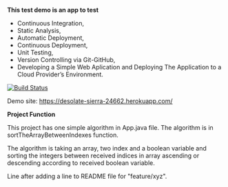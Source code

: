 **This test demo is an app to test** 
- Continuous Integration, 
- Static Analysis, 
- Automatic Deployment,
- Continuous Deployment,
- Unit Testing, 
- Version Controlling via Git-GitHub, 
- Developing a Simple Web Aplication and Deploying The Application to a Cloud Provider’s Environment.


[![Build Status](https://app.travis-ci.com/mehmetozturk-re/myDemoApp.svg?branch=main)](https://app.travis-ci.com/mehmetozturk-re/myDemoApp)

Demo site: https://desolate-sierra-24662.herokuapp.com/

**Project Function**

This project has one simple algorithm in App.java file. The algorithm is in sortTheArrayBetweenIndexes function.

The algorithm is taking an array, two index and a boolean variable and sorting the integers between received indices in array ascending or descending according to received boolean variable.

Line after adding a line to README file for "feature/xyz".
